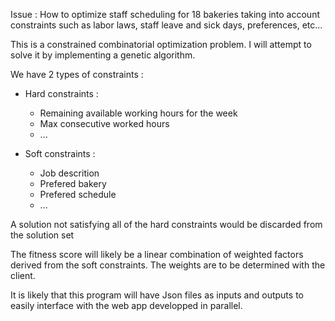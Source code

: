 Issue : How to optimize staff scheduling for 18 bakeries taking into account constraints such as labor laws, staff leave and sick days, preferences, etc...

This is a constrained combinatorial optimization problem.
I will attempt to solve it by implementing a genetic algorithm.

We have 2 types of constraints : 

  - Hard constraints : 
    - Remaining available working hours for the week
    - Max consecutive worked hours
    - ...
    
  - Soft constraints : 
    - Job descrition
    - Prefered bakery
    - Prefered schedule 
    - ...
    
A solution not satisfying all of the hard constraints would be discarded from the solution set

The fitness score will likely be a linear combination of weighted factors derived from the soft constraints. The weights are to be determined with the client.

It is likely that this program will have Json files as inputs and outputs to easily interface with the web app developped in parallel.
